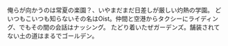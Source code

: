 俺らが向かうのは常夏の楽園？、いやまだまだ日差しが厳しい灼熱の学園。 どいつもこいつも知らないその名はOist。仲間と空港からタクシーにライディング、でもその間の会話はナッシング。 たどり着いたぜガーデンズ。舗装されてない土の道はまるでゴールデン。
